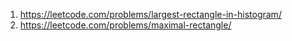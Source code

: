 1. https://leetcode.com/problems/largest-rectangle-in-histogram/
2. https://leetcode.com/problems/maximal-rectangle/
